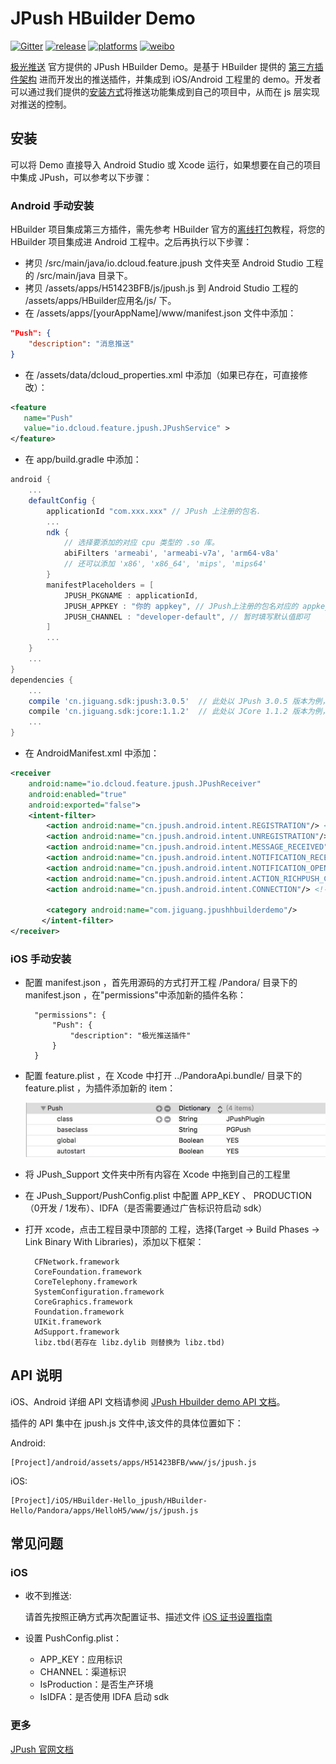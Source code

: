 # JPush HBuilder Demo

[![Gitter](https://badges.gitter.im/Join%20Chat.svg)](https://gitter.im/jpush/jpush-hbuilder-demo)
[![release](https://img.shields.io/badge/release-1.0.0-blue.svg)](https://github.com/jpush/jpush-hbuilder-demo/releases)
[![platforms](https://img.shields.io/badge/platforms-iOS%7CAndroid-lightgrey.svg)](https://github.com/jpush/jpush-hbuilder-demo)
[![weibo](https://img.shields.io/badge/weibo-JPush-blue.svg)](http://weibo.com/jpush?refer_flag=1001030101_&is_all=1)

[极光推送](https://www.jiguangh.cn/) 官方提供的 JPush HBuilder Demo。是基于 HBuilder 提供的 [第三方插件架构](http://ask.dcloud.net.cn/docs/#http://ask.dcloud.net.cn/article/66) 进而开发出的推送插件，并集成到 iOS/Android 工程里的 demo。开发者可以通过我们提供的[安装方式](#install)将推送功能集成到自己的项目中，从而在 js 层实现对推送的控制。

## 安装
可以将 Demo 直接导入 Android Studio 或 Xcode 运行，如果想要在自己的项目中集成 JPush，可以参考以下步骤：

### Android 手动安装
HBuilder 项目集成第三方插件，需先参考 HBuilder 官方的[离线打包](https://ask.dcloud.net.cn/article/924)教程，将您的 HBuilder 项目集成进 Android 工程中。之后再执行以下步骤：
- 拷贝 /src/main/java/io.dcloud.feature.jpush 文件夹至 Android Studio 工程的 /src/main/java 目录下。
- 拷贝 /assets/apps/H51423BFB/js/jpush.js 到 Android Studio 工程的 /assets/apps/HBuilder应用名/js/ 下。
- 在 /assets/apps/[yourAppName]/www/manifest.json 文件中添加：
```json
"Push": {
    "description": "消息推送"
}
```
- 在 /assets/data/dcloud_properties.xml 中添加（如果已存在，可直接修改）：
 ```xml
<feature
    name="Push"
    value="io.dcloud.feature.jpush.JPushService" >
</feature>
```
- 在 app/build.gradle 中添加：
```groovy
android {
    ...
    defaultConfig {
        applicationId "com.xxx.xxx" // JPush 上注册的包名.
        ...
        ndk {
            // 选择要添加的对应 cpu 类型的 .so 库。
            abiFilters 'armeabi', 'armeabi-v7a', 'arm64-v8a'
            // 还可以添加 'x86', 'x86_64', 'mips', 'mips64'
        }
        manifestPlaceholders = [
            JPUSH_PKGNAME : applicationId,
            JPUSH_APPKEY : "你的 appkey", // JPush上注册的包名对应的 appkey
            JPUSH_CHANNEL : "developer-default", // 暂时填写默认值即可
        ]
        ...
    }
    ...
}
dependencies {
    ...
    compile 'cn.jiguang.sdk:jpush:3.0.5'  // 此处以 JPush 3.0.5 版本为例，可在官网查看到最新版本号
    compile 'cn.jiguang.sdk:jcore:1.1.2'  // 此处以 JCore 1.1.2 版本为例，可在官网查看到最新版本号
    ...
}
```
- 在 AndroidManifest.xml 中添加：
```xml
<receiver
    android:name="io.dcloud.feature.jpush.JPushReceiver"
    android:enabled="true"
    android:exported="false">
    <intent-filter>
        <action android:name="cn.jpush.android.intent.REGISTRATION"/> <!-- Required 用户注册 SDK 的 intent -->
        <action android:name="cn.jpush.android.intent.UNREGISTRATION"/>
        <action android:name="cn.jpush.android.intent.MESSAGE_RECEIVED"/> <!-- Required 用户接收SDK消息的 intent -->
        <action android:name="cn.jpush.android.intent.NOTIFICATION_RECEIVED"/> <!-- Required 用户接收SDK通知栏信息的 intent -->
        <action android:name="cn.jpush.android.intent.NOTIFICATION_OPENED"/> <!-- Required 用户打开自定义通知栏的 intent -->
        <action android:name="cn.jpush.android.intent.ACTION_RICHPUSH_CALLBACK"/> <!-- Optional 用户接受 Rich Push Javascript 回调函数的intent -->
        <action android:name="cn.jpush.android.intent.CONNECTION"/> <!-- 接收网络变化 连接/断开 since 1.6.3 -->

        <category android:name="com.jiguang.jpushhbuilderdemo"/>
       </intent-filter>
</receiver>
```

### iOS 手动安装
- 配置 manifest.json ，首先用源码的方式打开工程 /Pandora/ 目录下的 manifest.json ，在"permissions"中添加新的插件名称：

        "permissions": {
            "Push": {
        		"description": "极光推送插件"
        	}
        }

- 配置 feature.plist ，在 Xcode 中打开 ../PandoraApi.bundle/ 目录下的 feature.plist ，为插件添加新的 item：

	![feature.plist](iOS/doc_res/res_01.jpg)

- 将 JPush_Support 文件夹中所有内容在 Xcode 中拖到自己的工程里

- 在 JPush_Support/PushConfig.plist 中配置 APP_KEY 、 PRODUCTION（0开发 / 1发布）、IDFA（是否需要通过广告标识符启动 sdk）

- 打开 xcode，点击工程目录中顶部的 工程，选择(Target -> Build Phases -> Link Binary With Libraries)，添加以下框架：

		CFNetwork.framework
		CoreFoundation.framework
		CoreTelephony.framework
		SystemConfiguration.framework
		CoreGraphics.framework
		Foundation.framework
		UIKit.framework
		AdSupport.framework
		libz.tbd(若存在 libz.dylib 则替换为 libz.tbd)

## API 说明

iOS、Android 详细 API 文档请参阅 [JPush Hbuilder demo API 文档](API.md)。

插件的 API 集中在 jpush.js 文件中,该文件的具体位置如下：

Android:

	[Project]/android/assets/apps/H51423BFB/www/js/jpush.js

iOS:

	[Project]/iOS/HBuilder-Hello_jpush/HBuilder-Hello/Pandora/apps/HelloH5/www/js/jpush.js


## 常见问题

### iOS

- 收不到推送:

	请首先按照正确方式再次配置证书、描述文件
	[iOS 证书设置指南](http://docs.jpush.io/client/ios_tutorials/#ios_1)

- 设置 PushConfig.plist：

	- APP_KEY：应用标识
	- CHANNEL：渠道标识
	- IsProduction：是否生产环境
	- IsIDFA：是否使用 IDFA 启动 sdk


### 更多

 [JPush 官网文档](http://docs.jiguang.cn/)
